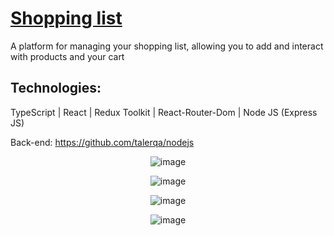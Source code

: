 # [Shopping list](https://shop-kappa-vert.vercel.app/)

<p>A platform for managing your shopping list, allowing you to add and interact with products and your cart</p>

## Technologies:
TypeScript | React | Redux Toolkit | React-Router-Dom | Node JS (Express JS)  

Back-end: https://github.com/talerqa/nodejs

<div align="center">

<p align="center">

![image](https://github.com/talerqa/shop/assets/97165727/53aae07e-d774-47af-b418-4b9e6093e80f)

</p>

<p align="center">

![image](https://github.com/talerqa/shop/assets/97165727/db8c64f2-4985-4cfe-afe8-59f9f85d5f5e)

</p>

<p align="center">
   
![image](https://github.com/talerqa/shop/assets/97165727/7e07dbb6-1eff-4381-920d-0e14c4fe5a15)

</p>


<p align="center">
   
![image](https://github.com/talerqa/shop/assets/97165727/763b047b-1521-4044-9bb4-6da9412cc11e)

</p>

</div>


